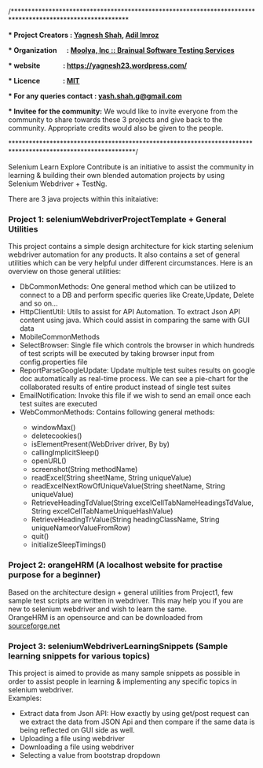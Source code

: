 /**********************************************************************************************************

<strong>* Project Creators : <a href="http://in.linkedin.com/pub/yagnesh-shah/40/507/180/">Yagnesh Shah</a>, <a href="https://in.linkedin.com/in/adilimroz">Adil Imroz</a></strong>

<strong>* Organization      : <a href="http://moolya.com/">Moolya, Inc :: Brainual Software Testing Services</a></strong> 

<strong>* website              : https://yagnesh23.wordpress.com/</strong>

<strong>* Licence              : <a href="https://github.com/moolyatesting/Test-Automation-Dashboard/blob/master/LICENSE">MIT</a></strong>

<strong>* For any queries contact : yash.shah.g@gmail.com </strong>

<strong>* Invitee for the community:</strong> We would like to invite everyone from the community to share towards these 3 projects and give back to the community. Appropriate credits would also be given to the people.

************************************************************************************************************/

<p> Selenium Learn Explore Contribute is an initiative to assist the community in learning & building their own blended automation projects by using Selenium Webdriver + TestNg.<br>

There are 3 java projects within this initaiative:</p>

<h3>Project 1: seleniumWebdriverProjectTemplate + General Utilities </h3>
<p>This project contains a simple design architecture for kick starting selenium webdriver automation for any products. It also contains a set of general utilities which can be very helpful under different circumstances. 
Here is an overview on those general utilities:
<ul>
  <li>DbCommonMethods: One general method which can be utilized to connect to a DB and perform specific queries like Create,Update, Delete and so on...</li>
  <li>HttpClientUtil: Utils to assist for API Automation. To extract Json API content using java. Which could assist in comparing the same with GUI data</li>
  <li>MobileCommonMethods</li>
  <li>SelectBrowser: Single file which controls the browser in which hundreds of test scripts will be executed by taking browser input from config.properties file</li>
  <li>ReportParseGoogleUpdate: Update multiple test suites results on google doc automatically as real-time process. We can see a pie-chart for the collaborated results of entire product instead of single test suites</li>
  <li>EmailNotification: Invoke this file if we wish to send an email once each test suites are executed</li>
  <li>WebCommonMethods: Contains following general methods:</li>
  <ul>
    <li>windowMax()</li>
    <li>deletecookies()</li>
    <li>isElementPresent(WebDriver driver, By by)</li>
    <li>callingImplicitSleep()</li>
    <li>openURL()</li>
    <li>screenshot(String methodName)</li>
    <li>readExcel(String sheetName, String uniqueValue)</li>
    <li>readExcelNextRowOfUniqueValue(String sheetName, String uniqueValue)</li>
    <li>RetrieveHeadingTdValue(String excelCellTabNameHeadingsTdValue, String excelCellTabNameUniqueHashValue)</li>
    <li>RetrieveHeadingTrValue(String headingClassName, String uniqueNameorValueFromRow)</li>
    <li>quit()</li>
    <li>initializeSleepTimings()</li>
  </ul>
</ul>


<h3>Project 2: orangeHRM (A localhost website for practise purpose for a beginner)</h3>
<p>Based on the architecture design + general utilities from Project1, few sample test scripts are written in webdriver. This may help you if you are new to selenium webdriver and wish to learn the same.<br>
OrangeHRM is an opensource and can be downloaded from <a href="https://sourceforge.net/projects/orangehrm/">sourceforge.net</a>
</p>

<h3>Project 3: seleniumWebdriverLearningSnippets (Sample learning snippets for various topics)</h3>
<p>This project is aimed to provide as many sample snippets as possible in order to assist people in learning & implementing any specific topics in selenium webdriver.<br>
Examples:
<ul>
  <li>Extract data from Json API: How exactly by using get/post request can we extract the data from JSON Api and then compare if the same data is being reflected on GUI side as well.</li>
  <li>Uploading a file using webdriver</li>
  <li>Downloading a file using webdriver</li>
  <li>Selecting a value from bootstrap dropdown</li>
</ul>
<brand so on...</p>

